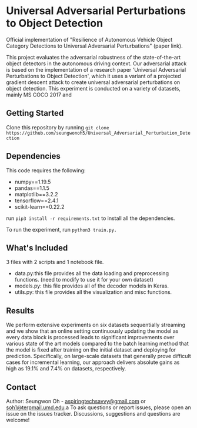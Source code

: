 # Universal Adversarial Perturbations to Object Detection
Official implementation of "Resilience of Autonomous Vehicle Object Category Detections to Universal Adversarial Perturbations" (paper link).

This project evaluates the adversarial robustness of the state-of-the-art object detectors in the autonomous driving context. Our adversarial attack is based on the implementation of a research paper 'Universal Adversarial Perturbations to Object Detection', which it uses a variant of a projected gradient descent attack to create universal adversarial perturbations on object detection. This experiment is conducted on a variety of datasets, mainly MS COCO 2017 and 

## Getting Started
Clone this repository by running
```git clone https://github.com/seungwonoh5/Universal_Adversarial_Perturbation_Detection```

## Dependencies
This code requires the following:
* numpy==1.19.5
* pandas==1.1.5
* matplotlib==3.2.2
* tensorflow==2.4.1
* scikit-learn==0.22.2

run ```pip3 install -r requirements.txt``` to install all the dependencies.

To run the experiment, run ```python3 train.py.```

## What's Included
3 files with 2 scripts and 1 notebook file.
* data.py:this file provides all the data loading and preprocessing functions. (need to modify to use it for your own dataset)
* models.py: this file provides all of the decoder models in Keras. 
* utils.py: this file provides all the visualization and misc functions.

## Results
We perform extensive experiments on six datasets sequentially streaming and we show that an online setting continuously updating the model as every data block is processed leads to significant improvements over various state of the art models compared to the batch learning method that the model is fixed after training on the initial dataset and deploying for prediction. Specifically, on large-scale datasets that generally prove difficult cases for incremental learning, our approach delivers absolute gains as high as 19.1% and 7.4% on datasets, respectively.

## Contact
Author: Seungwon Oh - [aspiringtechsavvy@gmail.com](aspiringtechsavvy@gmail.com) or [soh1@terpmail.umd.edu](soh1@terpmail.umd.edu).a
To ask questions or report issues, please open an issue on the issues tracker. Discussions, suggestions and questions are welcome!
